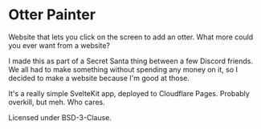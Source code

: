 # Otter Painter

Website that lets you click on the screen to add an otter. What more could you ever want from a website?

I made this as part of a Secret Santa thing between a few Discord friends. We all had to make something without spending any money on it, so I decided to make a website because I'm good at those.

It's a really simple SvelteKit app, deployed to Cloudflare Pages. Probably overkill, but meh. Who cares.

Licensed under BSD-3-Clause.
